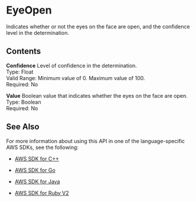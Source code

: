 # EyeOpen<a name="API_EyeOpen"></a>

Indicates whether or not the eyes on the face are open, and the confidence level in the determination\.

## Contents<a name="API_EyeOpen_Contents"></a>

 **Confidence**   <a name="rekognition-Type-EyeOpen-Confidence"></a>
Level of confidence in the determination\.  
Type: Float  
Valid Range: Minimum value of 0\. Maximum value of 100\.  
Required: No

 **Value**   <a name="rekognition-Type-EyeOpen-Value"></a>
Boolean value that indicates whether the eyes on the face are open\.  
Type: Boolean  
Required: No

## See Also<a name="API_EyeOpen_SeeAlso"></a>

For more information about using this API in one of the language\-specific AWS SDKs, see the following:

+  [AWS SDK for C\+\+](http://docs.aws.amazon.com/goto/SdkForCpp/rekognition-2016-06-27/EyeOpen) 

+  [AWS SDK for Go](http://docs.aws.amazon.com/goto/SdkForGoV1/rekognition-2016-06-27/EyeOpen) 

+  [AWS SDK for Java](http://docs.aws.amazon.com/goto/SdkForJava/rekognition-2016-06-27/EyeOpen) 

+  [AWS SDK for Ruby V2](http://docs.aws.amazon.com/goto/SdkForRubyV2/rekognition-2016-06-27/EyeOpen) 